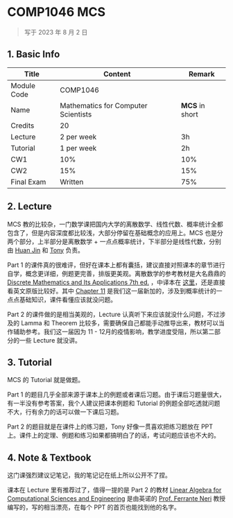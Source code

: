 # COMP1046 MCS

>   写于 2023 年 8 月 2 日

## 1. Basic Info

| Title       | Content                             | Remark           |
| ----------- | ----------------------------------- | ---------------- |
| Module Code | COMP1046                            |                  |
| Name        | Mathematics for Computer Scientists | **MCS** in short |
| Credits     | 20                                  |                  |
| Lecture     | 2 per week                          | 3h               |
| Tutorial    | 1 per week                          | 2h               |
| CW1         | 10%                                 | 10%              |
| CW2         | 15%                                 | 15%              |
| Final Exam  | Written                             | 75%              |

## 2. Lecture

MCS 教的比较杂，一门数学课把国内大学的离散数学、线性代数、概率统计全都包含了，但是内容深度都比较浅，大部分停留在基础概念的应用上。MCS 也是分两个部分，上半部分是离散数学 + 一点点概率统计，下半部分是线性代数，分别由 [Huan Jin](https://research.nottingham.edu.cn/en/persons/huan-jin) 和 [Tony](https://research.nottingham.edu.cn/en/persons/anthony-graham-bellotti) 负责。

Part 1 的课件真的很难评，但好在课本上都有囊括，建议直接对照课本的章节进行自学，概念更详细，例题更完善，排版更美观。离散数学的参考教材是大名鼎鼎的 [Discrete Mathematics and Its Applications 7th ed.](<./Textbook/Discrete Mathematics.pdf>) ，中译本在 [这里](https://book.douban.com/subject/26316200/)，还是直接看英文原版比较好。其中 [Chapter 11](<./LEC pt.1/Chapter11 Continuous Probabilities.pdf>) 是我们这一届新加的，涉及到概率统计的一点点基础知识，课件看懂应该就没问题。

Part 2 的课件做的是相当美观的，Lecture 认真听下来应该就没什么问题，不过涉及的 Lamma 和 Theorem 比较多，需要确保自己都能手动推导出来，教材可以当作辅助参考。我们这一届因为 11 - 12月的疫情影响，教学进度受阻，所以第二部分的一些 Lecture 就没讲。

## 3. Tutorial

MCS 的 Tutorial 就是做题。

Part 1 的题目几乎全部来源于课本上的例题或者课后习题。由于课后习题量很大，有一半没有参考答案，我个人建议把课本例题和 Tutorial 的例题全部吃透就问题不大，行有余力的话可以做一下课后习题。

Part 2 的题目就是在课件上的练习题，Tony 好像一贯喜欢把练习题放在 PPT 上。课件上的定理、例题和练习如果都搞明白了的话，考试问题应该也不大的。

## 4. Note & Textbook

这门课强烈建议记笔记，我的笔记记在纸上所以公开不了捏。

课本在 Lecture 里有推荐过了，值得一提的是 Part 2 的教材 [Linear Algebra for Computational Sciences and Engineering](<./Textbook/Linear Algebra for Computational Sciences and Engineering.pdf>) 是由英诺的 [Prof. Ferrante Neri](http://www.cs.nott.ac.uk/~pszfn/) 教授编写的，写的相当漂亮，在每个 PPT 的首页也能找到他的名字。

